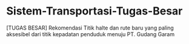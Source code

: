 # Sistem-Transportasi-Tugas-Besar
[TUGAS BESAR] Rekomendasi Titik halte dan rute baru yang paling aksesibel dari titik kepadatan penduduk menuju PT. Gudang Garam
